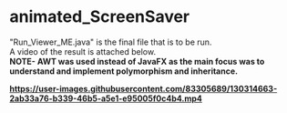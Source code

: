 # animated_ScreenSaver
"Run_Viewer_ME.java" is the final file that is to be run.</br>
A video of the result is attached below.</br>
<b>NOTE- AWT was used instead of JavaFX as the main focus was to understand and implement polymorphism and inheritance. 


https://user-images.githubusercontent.com/83305689/130314663-2ab33a76-b339-46b5-a5e1-e95005f0c4b4.mp4
